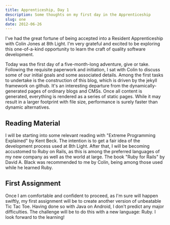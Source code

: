 ```yaml
---
title: Apprenticeship, Day 1
description: Some thoughts on my first day in the Apprenticeship
slug: one
date: 2012-06-26
---
```


I've had the great fortune of being accepted into a Resident Apprenticeship with Colin Jones at 8th
Light. I'm very grateful and excited to be exploring this one-of-a-kind opportunity to learn the
craft of quality software development.

Today was the first day of a five-month-long adventure, give or take. Following the requisite
paperwork and initiation, I sat with Colin to discuss some of our initial goals and some associated
details. Among the first tasks to undertake is the construction of this blog, which is driven by the
jekyll framework on github. It's an interesting departure from the dynamically-generated pages of
ordinary blogs and CMSs. Once all content is generated, everything is rendered as a series of static
pages. While it may result in a larger footprint with file size, performance is surely faster than
dynamic alternatives.

## Reading Material

I will be starting into some relevant reading with "Extreme Programming Explained" by Kent Beck. The
intention is to get a fair idea of the development process used at 8th Light. After that, I will be
becoming accustomed to Ruby on Rails, as this is among the preferred languages of my new company as
well as the world at large. The book "Ruby for Rails" by David A. Black was recommended to me by
Colin, being among those used while he learned Ruby.

## First Assignment

Once I am comfortable and confident to proceed, as I'm sure will happen swiftly, my first assignment
will be to create another version of unbeatable Tic Tac Toe. Having done so with Java on Android, I
don't predict any major difficulties. The challenge will be to do this with a new language: Ruby. I
look forward to the learning!
